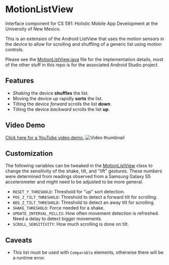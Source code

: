 # MotionListView
Interface component for CS 591: Holistic Mobile App Development at the University of New Mexico.

This is an extension of the Android ListView that uses the motion sensors in the 
device to allow for scrolling and shuffling of a generic list using motion controls.

Please see the [MotionListView.java](https://github.com/lnunno/AndroidInterfaceComponent/blob/master/app/src/main/java/com/lnunno/interfacecomponent/MotionListView.java) file for the implementation details, most of the other stuff in this repo is for 
the associated Android Studio project.

## Features
* *Shaking* the device **shuffles** the list.
* Moving the device *up* rapidly **sorts** the list.
* Tilting the device *forward* scrolls the list **down**.
* Tilting the device *backward* scrolls the list **up**.

## Video Demo
[Click here for a YouTube video demo.](http://youtu.be/16Shkz2pT6k)
![Video thumbnail](http://img.youtube.com/vi/16Shkz2pT6k/0.jpg)

## Customization
The following variables can be tweaked in the [MotionListView](https://github.com/lnunno/AndroidInterfaceComponent/blob/master/app/src/main/java/com/lnunno/interfacecomponent/MotionListView.java) class to change the sensitivity of the shake, tilt, and "lift" gestures. These numbers were determined from readings observed from a Samsung Galaxy S5 accelerometer and might need to be adjusted to be more general.

* `RESET_Y_THRESHOLD`: Threshold for "up" sort detection.
* `POS_Z_TILT_THRESHOLD`: Threshold to detect a forward tilt for scrolling.
* `NEG_Z_TILT_THRESHOLD`: Threshold to detect an away tilt for scrolling.
* `SHAKE_THRESHOLD`: Force needed for a shake.
* `UPDATE_INTERVAL_MILLIS`: How often movement detection is refreshed. Need a delay to detect bigger movements.
* `SCROLL_SENSITIVITY`: How much scrolling is done on tilt.

## Caveats
* This list must be used with `Comparable` elements, otherwise there will be a runtime error.
